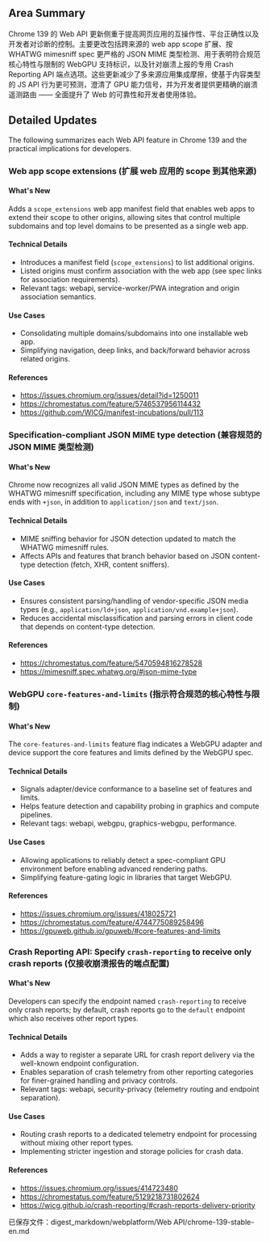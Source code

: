 ## Area Summary

Chrome 139 的 Web API 更新侧重于提高网页应用的互操作性、平台正确性以及开发者对诊断的控制。主要更改包括跨来源的 web app scope 扩展、按 WHATWG mimesniff spec 更严格的 JSON MIME 类型检测、用于表明符合规范核心特性与限制的 WebGPU 支持标识，以及针对崩溃上报的专用 Crash Reporting API 端点选项。这些更新减少了多来源应用集成摩擦，使基于内容类型的 JS API 行为更可预测，澄清了 GPU 能力信号，并为开发者提供更精确的崩溃遥测路由 —— 全面提升了 Web 的可靠性和开发者使用体验。

## Detailed Updates

The following summarizes each Web API feature in Chrome 139 and the practical implications for developers.

### Web app scope extensions (扩展 web 应用的 scope 到其他来源)

#### What's New
Adds a `scope_extensions` web app manifest field that enables web apps to extend their scope to other origins, allowing sites that control multiple subdomains and top level domains to be presented as a single web app.

#### Technical Details
- Introduces a manifest field (`scope_extensions`) to list additional origins.
- Listed origins must confirm association with the web app (see spec links for association requirements).
- Relevant tags: webapi, service-worker/PWA integration and origin association semantics.

#### Use Cases
- Consolidating multiple domains/subdomains into one installable web app.
- Simplifying navigation, deep links, and back/forward behavior across related origins.

#### References
- https://issues.chromium.org/issues/detail?id=1250011
- https://chromestatus.com/feature/5746537956114432
- https://github.com/WICG/manifest-incubations/pull/113

### Specification-compliant JSON MIME type detection (兼容规范的 JSON MIME 类型检测)

#### What's New
Chrome now recognizes all valid JSON MIME types as defined by the WHATWG mimesniff specification, including any MIME type whose subtype ends with `+json`, in addition to `application/json` and `text/json`.

#### Technical Details
- MIME sniffing behavior for JSON detection updated to match the WHATWG mimesniff rules.
- Affects APIs and features that branch behavior based on JSON content-type detection (fetch, XHR, content sniffers).

#### Use Cases
- Ensures consistent parsing/handling of vendor-specific JSON media types (e.g., `application/ld+json`, `application/vnd.example+json`).
- Reduces accidental misclassification and parsing errors in client code that depends on content-type detection.

#### References
- https://chromestatus.com/feature/5470594816278528
- https://mimesniff.spec.whatwg.org/#json-mime-type

### WebGPU `core-features-and-limits` (指示符合规范的核心特性与限制)

#### What's New
The `core-features-and-limits` feature flag indicates a WebGPU adapter and device support the core features and limits defined by the WebGPU spec.

#### Technical Details
- Signals adapter/device conformance to a baseline set of features and limits.
- Helps feature detection and capability probing in graphics and compute pipelines.
- Relevant tags: webapi, webgpu, graphics-webgpu, performance.

#### Use Cases
- Allowing applications to reliably detect a spec-compliant GPU environment before enabling advanced rendering paths.
- Simplifying feature-gating logic in libraries that target WebGPU.

#### References
- https://issues.chromium.org/issues/418025721
- https://chromestatus.com/feature/4744775089258496
- https://gpuweb.github.io/gpuweb/#core-features-and-limits

### Crash Reporting API: Specify `crash-reporting` to receive only crash reports (仅接收崩溃报告的端点配置)

#### What's New
Developers can specify the endpoint named `crash-reporting` to receive only crash reports; by default, crash reports go to the `default` endpoint which also receives other report types.

#### Technical Details
- Adds a way to register a separate URL for crash report delivery via the well-known endpoint configuration.
- Enables separation of crash telemetry from other reporting categories for finer-grained handling and privacy controls.
- Relevant tags: webapi, security-privacy (telemetry routing and endpoint separation).

#### Use Cases
- Routing crash reports to a dedicated telemetry endpoint for processing without mixing other report types.
- Implementing stricter ingestion and storage policies for crash data.

#### References
- https://issues.chromium.org/issues/414723480
- https://chromestatus.com/feature/5129218731802624
- https://wicg.github.io/crash-reporting/#crash-reports-delivery-priority

已保存文件：digest_markdown/webplatform/Web API/chrome-139-stable-en.md